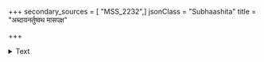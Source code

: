 +++
secondary_sources = [ "MSS_2232",]
jsonClass = "Subhaashita"
title = "अब्दायनर्तुष्वथ मासपक्ष"

+++

<details><summary>Text</summary>

अब्दायनर्तुष्वथ मासपक्ष- दिनानि कार्येऽप्यवधौ विदध्यात्।  
हीनावधिर्येन भवत्यसत्यः सर्वोऽपि लोके शकुनो गृहीतः॥
</details>
